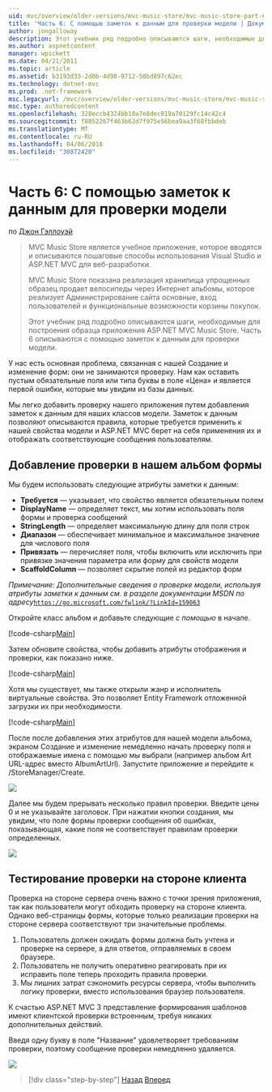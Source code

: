 ```yaml
---
uid: mvc/overview/older-versions/mvc-music-store/mvc-music-store-part-6
title: 'Часть 6: С помощью заметок к данным для проверки модели | Документы Microsoft'
author: jongalloway
description: Этот учебник ряд подробно описываются шаги, необходимые для построения образца приложения ASP.NET MVC Music Store. Часть 6 описываются с помощью заметок к данным для модели V...
ms.author: aspnetcontent
manager: wpickett
ms.date: 04/21/2011
ms.topic: article
ms.assetid: b3193d33-2d0b-4d98-9712-58bd897c62ec
ms.technology: dotnet-mvc
ms.prod: .net-framework
msc.legacyurl: /mvc/overview/older-versions/mvc-music-store/mvc-music-store-part-6
msc.type: authoredcontent
ms.openlocfilehash: 328eccb4324bb10a7e8dec819a70129fc14c42c4
ms.sourcegitcommit: f8852267f463b62d7f975e56bea9aa3f68fbbdeb
ms.translationtype: MT
ms.contentlocale: ru-RU
ms.lasthandoff: 04/06/2018
ms.locfileid: "30872420"
---
```

<a name="part-6-using-data-annotations-for-model-validation"></a>Часть 6: С помощью заметок к данным для проверки модели
====================
по [Джон Гэллоуэй](https://github.com/jongalloway)

> MVC Music Store является учебное приложение, которое вводятся и описываются пошаговые способы использования Visual Studio и ASP.NET MVC для веб-разработки.  
>   
> MVC Music Store показана реализация хранилища упрощенных образец продает велосипеды через Интернет альбомы, которое реализует Администрирование сайта основные, вход пользователей и функциональные возможности корзины покупок.  
>   
> Этот учебник ряд подробно описываются шаги, необходимые для построения образца приложения ASP.NET MVC Music Store. Часть 6 описываются с помощью заметок к данным для проверки модели.


У нас есть основная проблема, связанная с нашей Создание и изменение форм: они не занимаются проверку. Нам как оставить пустым обязательные поля или типа буквы в поле «Цена» и является первой ошибки, которые мы увидим из базы данных.

Мы легко добавить проверку нашего приложения путем добавления заметок к данным для наших классов модели. Заметок к данным позволяют описываются правила, которые требуется применить к нашей свойства модели и ASP.NET MVC берет на себя применения их и отображать соответствующие сообщения пользователям.

## <a name="adding-validation-to-our-album-forms"></a>Добавление проверки в нашем альбом формы

Мы будем использовать следующие атрибуты заметки к данным:

- **Требуется** — указывает, что свойство является обязательным полем
- **DisplayName** — определяет текст, мы хотим использовать поля формы и проверка сообщений
- **StringLength** — определяет максимальную длину для поля строк
- **Диапазон** — обеспечивает минимальное и максимальное значение для числового поля
- **Привязать** — перечисляет поля, чтобы включить или исключить при привязке значения параметра или форму для свойств модели
- **ScaffoldColumn** — позволяет скрытие полей из редактор форм

*Примечание: Дополнительные сведения о проверке модели, используя атрибуты заметки к данным см. в разделе документации MSDN по адресу*[`https://go.microsoft.com/fwlink/?LinkId=159063`](https://go.microsoft.com/fwlink/?LinkId=159063)

Откройте класс альбом и добавьте следующие *с помощью* в начале.

[!code-csharp[Main](mvc-music-store-part-6/samples/sample1.cs)]

Затем обновите свойства, чтобы добавить атрибуты отображения и проверки, как показано ниже.

[!code-csharp[Main](mvc-music-store-part-6/samples/sample2.cs)]

Хотя мы существует, мы также открыли жанр и исполнитель виртуальные свойства. Это позволяет Entity Framework отложенной загрузки их при необходимости.

[!code-csharp[Main](mvc-music-store-part-6/samples/sample3.cs)]

После после добавления этих атрибутов для нашей модели альбома, экраном Создание и изменение немедленно начать проверку поля и отображаемые имена с помощью мы выбрали (например альбом Art URL-адрес вместо AlbumArtUrl). Запустите приложение и перейдите к /StoreManager/Create.

![](mvc-music-store-part-6/_static/image1.png)

Далее мы будем прерывать несколько правил проверки. Введите цены 0 и не указывайте заголовок. При нажатии кнопки создания, мы увидим, что поле формы проверки сообщения об ошибках, показывающая, какие поля не соответствует правилам проверки определенных.

![](mvc-music-store-part-6/_static/image2.png)

## <a name="testing-the-client-side-validation"></a>Тестирование проверки на стороне клиента

Проверка на стороне сервера очень важно с точки зрения приложения, так как пользователи могут обходить проверку на стороне клиента. Однако веб-страницы формы, которые только реализации проверки на стороне сервера соответствуют три значительные проблемы.

1. Пользователь должен ожидать формы должна быть учтена и проверке на сервере, а для ответов, отправляемых в своем браузере.
2. Пользователь не получить оперативно реагировать при их исправить поле теперь проходить правила проверки.
3. Мы лишних затрат сэкономить ресурсы сервера, чтобы выполнить логику проверки, вместо использования браузер пользователя.

К счастью ASP.NET MVC 3 представление формирования шаблонов имеют клиентской проверки встроенным, требуя никаких дополнительных действий.

Введя одну букву в поле "Название" удовлетворяет требованиям проверки, поэтому сообщение проверки немедленно удаляется.

![](mvc-music-store-part-6/_static/image3.png)


> [!div class="step-by-step"]
> [Назад](mvc-music-store-part-5.md)
> [Вперед](mvc-music-store-part-7.md)
